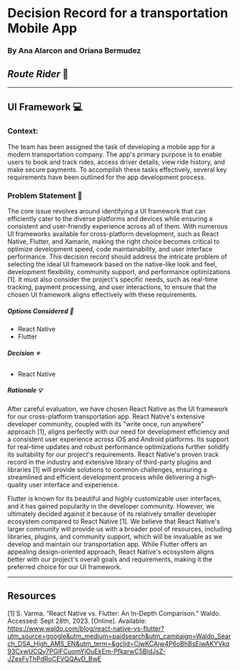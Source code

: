 # Decision Record for a transportation Mobile App

### By Ana Alarcon and Oriana Bermudez

## _Route Rider_ 🚛

---

## UI Framework 💻

### Context:

The team has been assigned the task of developing a mobile app for a modern transportation company. The app's primary purpose is to enable users to book and track rides, access driver details, view ride history, and make secure payments. To accomplish these tasks effectively, several key requirements have been outlined for the app development process.

### Problem Statement 🤔

The core issue revolves around identifying a UI framework that can efficiently cater to the diverse platforms and devices while ensuring a consistent and user-friendly experience across all of them. With numerous UI frameworks available for cross-platform development, such as React Native, Flutter, and Xamarin, making the right choice becomes critical to optimize development speed, code maintainability, and user interface performance. This decision record should address the intricate problem of selecting the ideal UI framework based on the native-like look and feel, development flexibility, community support, and performance optimizations [1]. It must also consider the project's specific needs, such as real-time tracking, payment processing, and user interactions, to ensure that the chosen UI framework aligns effectively with these requirements.

##### Options Considered 🔁

- React Native
- Flutter

##### Decision ⭐

- React Native

##### Rationale 💡

After careful evaluation, we have chosen React Native as the UI framework for our cross-platform transportation app. React Native's extensive developer community, coupled with its "write once, run anywhere" approach [1], aligns perfectly with our need for development efficiency and a consistent user experience across iOS and Android platforms. Its support for real-time updates and robust performance optimizations further solidify its suitability for our project's requirements. React Native's proven track record in the industry and extensive library of third-party plugins and libraries [1] will provide solutions to common challenges, ensuring a streamlined and efficient development process while delivering a high-quality user interface and experience.

Flutter is known for its beautiful and highly customizable user interfaces, and it has gained popularity in the developer community. However, we ultimately decided against it because of its relatively smaller developer ecosystem compared to React Native [1]. We believe that React Native's larger community will provide us with a broader pool of resources, including libraries, plugins, and community support, which will be invaluable as we develop and maintain our transportation app. While Flutter offers an appealing design-oriented approach, React Native's ecosystem aligns better with our project's overall goals and requirements, making it the preferred choice for our UI framework.

---

## Resources

[1] S. Varma. “React Native vs. Flutter: An In-Depth Comparison.” Waldo. Accessed: Sept 28th, 2023. [Online]. Available: https://www.waldo.com/blog/react-native-vs-flutter?utm_source=google&utm_medium=paidsearch&utm_campaign=Waldo_Search_DSA_High_AMS_EN&utm_term=&gclid=CjwKCAjw4P6oBhBsEiwAKYVkq93CxwUCQy7PGlFCuomYjOuEkEm-PfkarwC5BldJsZ-JZexFvThPdRoCEVQQAvD_BwE